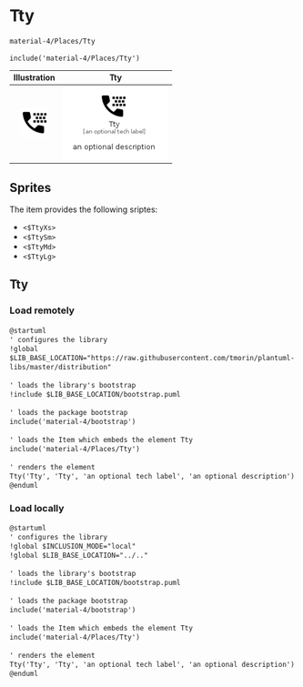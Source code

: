 # Tty


```text
material-4/Places/Tty
```

```text
include('material-4/Places/Tty')
```



| Illustration | Tty |
| :---: | :---: |
| ![illustration for Illustration](../../material-4/Places/Tty.png) | ![illustration for Tty](../../material-4/Places/Tty.Local.png) |



## Sprites
The item provides the following sriptes:

- `<$TtyXs>`
- `<$TtySm>`
- `<$TtyMd>`
- `<$TtyLg>`





## Tty

### Load remotely
```plantuml
@startuml
' configures the library
!global $LIB_BASE_LOCATION="https://raw.githubusercontent.com/tmorin/plantuml-libs/master/distribution"

' loads the library's bootstrap
!include $LIB_BASE_LOCATION/bootstrap.puml

' loads the package bootstrap
include('material-4/bootstrap')

' loads the Item which embeds the element Tty
include('material-4/Places/Tty')

' renders the element
Tty('Tty', 'Tty', 'an optional tech label', 'an optional description')
@enduml
```

### Load locally
```plantuml
@startuml
' configures the library
!global $INCLUSION_MODE="local"
!global $LIB_BASE_LOCATION="../.."

' loads the library's bootstrap
!include $LIB_BASE_LOCATION/bootstrap.puml

' loads the package bootstrap
include('material-4/bootstrap')

' loads the Item which embeds the element Tty
include('material-4/Places/Tty')

' renders the element
Tty('Tty', 'Tty', 'an optional tech label', 'an optional description')
@enduml
```

